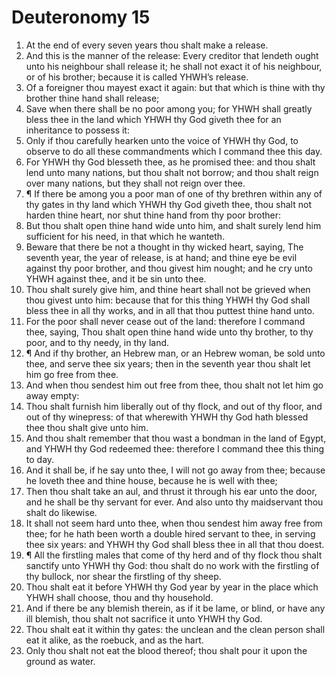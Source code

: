 ﻿# Deuteronomy 15
1. At the end of every seven years thou shalt make a release. 
2. And this is the manner of the release: Every creditor that lendeth ought unto his neighbour shall release it; he shall not exact it of his neighbour, or of his brother; because it is called YHWH’s release. 
3. Of a foreigner thou mayest exact it again: but that which is thine with thy brother thine hand shall release; 
4. Save when there shall be no poor among you; for YHWH shall greatly bless thee in the land which YHWH thy God giveth thee for an inheritance to possess it: 
5. Only if thou carefully hearken unto the voice of YHWH thy God, to observe to do all these commandments which I command thee this day. 
6. For YHWH thy God blesseth thee, as he promised thee: and thou shalt lend unto many nations, but thou shalt not borrow; and thou shalt reign over many nations, but they shall not reign over thee. 
7. ¶ If there be among you a poor man of one of thy brethren within any of thy gates in thy land which YHWH thy God giveth thee, thou shalt not harden thine heart, nor shut thine hand from thy poor brother: 
8. But thou shalt open thine hand wide unto him, and shalt surely lend him sufficient for his need, in that which he wanteth. 
9. Beware that there be not a thought in thy wicked heart, saying, The seventh year, the year of release, is at hand; and thine eye be evil against thy poor brother, and thou givest him nought; and he cry unto YHWH against thee, and it be sin unto thee. 
10. Thou shalt surely give him, and thine heart shall not be grieved when thou givest unto him: because that for this thing YHWH thy God shall bless thee in all thy works, and in all that thou puttest thine hand unto. 
11. For the poor shall never cease out of the land: therefore I command thee, saying, Thou shalt open thine hand wide unto thy brother, to thy poor, and to thy needy, in thy land. 
12. ¶ And if thy brother, an Hebrew man, or an Hebrew woman, be sold unto thee, and serve thee six years; then in the seventh year thou shalt let him go free from thee. 
13. And when thou sendest him out free from thee, thou shalt not let him go away empty: 
14. Thou shalt furnish him liberally out of thy flock, and out of thy floor, and out of thy winepress: of that wherewith YHWH thy God hath blessed thee thou shalt give unto him. 
15. And thou shalt remember that thou wast a bondman in the land of Egypt, and YHWH thy God redeemed thee: therefore I command thee this thing to day. 
16. And it shall be, if he say unto thee, I will not go away from thee; because he loveth thee and thine house, because he is well with thee; 
17. Then thou shalt take an aul, and thrust it through his ear unto the door, and he shall be thy servant for ever. And also unto thy maidservant thou shalt do likewise. 
18. It shall not seem hard unto thee, when thou sendest him away free from thee; for he hath been worth a double hired servant to thee, in serving thee six years: and YHWH thy God shall bless thee in all that thou doest. 
19. ¶ All the firstling males that come of thy herd and of thy flock thou shalt sanctify unto YHWH thy God: thou shalt do no work with the firstling of thy bullock, nor shear the firstling of thy sheep. 
20. Thou shalt eat it before YHWH thy God year by year in the place which YHWH shall choose, thou and thy household. 
21. And if there be any blemish therein, as if it be lame, or blind, or have any ill blemish, thou shalt not sacrifice it unto YHWH thy God. 
22. Thou shalt eat it within thy gates: the unclean and the clean person shall eat it alike, as the roebuck, and as the hart. 
23. Only thou shalt not eat the blood thereof; thou shalt pour it upon the ground as water. 
